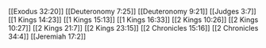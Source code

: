 [[Exodus 32:20]]
[[Deuteronomy 7:25]]
[[Deuteronomy 9:21]]
[[Judges 3:7]]
[[1 Kings 14:23]]
[[1 Kings 15:13]]
[[1 Kings 16:33]]
[[2 Kings 10:26]]
[[2 Kings 10:27]]
[[2 Kings 21:7]]
[[2 Kings 23:15]]
[[2 Chronicles 15:16]]
[[2 Chronicles 34:4]]
[[Jeremiah 17:2]]
